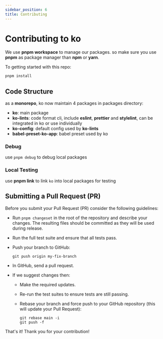 ```yaml
---
sidebar_position: 6
title: Contributing
---
```


# Contributing to ko

We use **pnpm workspace** to manage our packages. so make sure you use **pnpm** as package manager than **npm** or **yarn**.

To getting started with this repo:

``` bash
pnpm install
```

## Code Structure

as a **monorepo**, ko now maintain 4 packages in packages directory:

* **ko**: main package
* **ko-lints**: code format cli, include **eslint**, **prettier** and **stylelint**, can be integrated in ko or use individually
* **ko-config**: default config used by **ko-lints**
* **babel-preset-ko-app**: babel preset used by ko
### Debug

use `pnpm debug` to debug local packages

### Local Testing

use **pnpm link** to link `ko` into local packages for testing

## Submitting a Pull Request (PR)

Before you submit your Pull Request (PR) consider the following guidelines:
- Run `pnpm changeset` in the root of the repository and describe your changes. The resulting files should be committed as they will be used during release.
- Run the full test suite and ensure that all tests pass.
- Push your branch to GitHub:

  ```shell
  git push origin my-fix-branch
  ```

- In GitHub, send a pull request.
- If we suggest changes then:

  - Make the required updates.
  - Re-run the test suites to ensure tests are still passing.
  - Rebase your branch and force push to your GitHub repository (this will update your Pull Request):

    ```shell
    git rebase main -i
    git push -f
    ```

That's it! Thank you for your contribution!